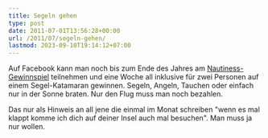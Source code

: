 ```yaml
---
title: Segeln gehen
type: post
date: 2011-07-01T13:56:28+00:00
url: /2011/07/segeln-gehen/
lastmod: 2023-09-10T19:14:12+07:00
---
```

Auf Facebook kann man noch bis zum Ende des Jahres am [Nautiness-Gewinnspiel][1] teilnehmen und eine Woche all inklusive für zwei Personen auf einem Segel-Katamaran gewinnen. Segeln, Angeln, Tauchen oder einfach nur in der Sonne braten. Nur den Flug muss man noch bezahlen.

Das nur als Hinweis an all jene die einmal im Monat schreiben "wenn es mal klappt komme ich dich auf deiner Insel auch mal besuchen". Man muss ja nur wollen.

 [1]: http://www.facebook.com/NAUTINESSSailing?sk=app_151260311607998
